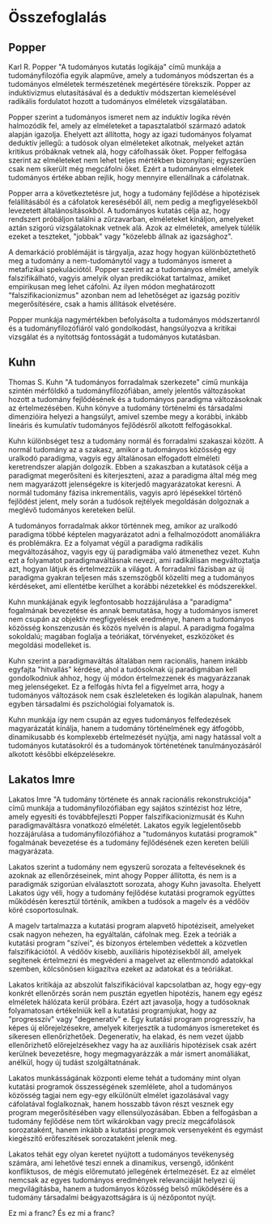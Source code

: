 # Összefoglalás

## Popper

Karl R. Popper "A tudományos kutatás logikája" című munkája a tudományfilozófia egyik alapműve, amely a tudományos módszertan és a tudományos elméletek természetének megértésére törekszik. Popper az induktivizmus elutasításával és a deduktív módszertan kiemelésével radikális fordulatot hozott a tudományos elméletek vizsgálatában.

Popper szerint a tudományos ismeret nem az induktív logika révén halmozódik fel, amely az elméleteket a tapasztalatból származó adatok alapján igazolja. Ehelyett azt állította, hogy az igazi tudományos folyamat deduktív jellegű: a tudósok olyan elméleteket alkotnak, melyeket aztán kritikus próbáknak vetnek alá, hogy cáfolhassák őket. Popper felfogása szerint az elméleteket nem lehet teljes mértékben bizonyítani; egyszerűen csak nem sikerült még megcáfolni őket. Ezért a tudományos elméletek tudományos értéke abban rejlik, hogy mennyire ellenállnak a cáfolatnak.

Popper arra a következtetésre jut, hogy a tudomány fejlődése a hipotézisek felállításából és a cáfolatok kereséséből áll, nem pedig a megfigyelésekből levezetett általánosításokból. A tudományos kutatás célja az, hogy rendszert próbáljon találni a zűrzavarban, elméleteket kínáljon, amelyeket aztán szigorú vizsgálatoknak vetnek alá. Azok az elméletek, amelyek túlélik ezeket a teszteket, "jobbak" vagy "közelebb állnak az igazsághoz".

A demarkáció problémáját is tárgyalja, azaz hogy hogyan különböztethető meg a tudomány a nem-tudománytól vagy a tudományos ismeret a metafizikai spekulációtól. Popper szerint az a tudományos elmélet, amelyik falszifikálható, vagyis amelyik olyan predikciókat tartalmaz, amiket empirikusan meg lehet cáfolni. Az ilyen módon meghatározott "falszifikacionizmus" azonban nem ad lehetőséget az igazság pozitív megerősítésére, csak a hamis állítások elvetésére.

Popper munkája nagymértékben befolyásolta a tudományos módszertanról és a tudományfilozófiáról való gondolkodást, hangsúlyozva a kritikai vizsgálat és a nyitottság fontosságát a tudományos kutatásban.

## Kuhn

Thomas S. Kuhn "A tudományos forradalmak szerkezete" című munkája szintén mérföldkő a tudományfilozófiában, amely jelentős változásokat hozott a tudomány fejlődésének és a tudományos paradigma változásoknak az értelmezésében. Kuhn könyve a tudomány történelmi és társadalmi dimenzióira helyezi a hangsúlyt, amivel szembe megy a korábbi, inkább lineáris és kumulatív tudományos fejlődésről alkotott felfogásokkal.

Kuhn különbséget tesz a tudomány normál és forradalmi szakaszai között. A normál tudomány az a szakasz, amikor a tudományos közösség egy uralkodó paradigma, vagyis egy általánosan elfogadott elméleti keretrendszer alapján dolgozik. Ebben a szakaszban a kutatások célja a paradigmat megerősíteni és kiterjeszteni, azaz a paradigma által még meg nem magyarázott jelenségekre is kiterjedő magyarázatokat keresni. A normál tudomány fázisa inkrementális, vagyis apró lépésekkel történő fejlődést jelent, mely során a tudósok rejtélyek megoldásán dolgoznak a meglévő tudományos kereteken belül.

A tudományos forradalmak akkor történnek meg, amikor az uralkodó paradigma többé képtelen magyarázatot adni a felhalmozódott anomáliákra és problémákra. Ez a folyamat végül a paradigma radikális megváltozásához, vagyis egy új paradigmába való átmenethez vezet. Kuhn ezt a folyamatot paradigmaváltásnak nevezi, ami radikálisan megváltoztatja azt, hogyan látjuk és értelmezzük a világot. A forradalmi fázisban az új paradigma gyakran teljesen más szemszögből közelíti meg a tudományos kérdéseket, ami ellentétbe kerülhet a korábbi nézetekkel és módszerekkel.

Kuhn munkájának egyik legfontosabb hozzájárulása a "paradigma" fogalmának bevezetése és annak bemutatása, hogy a tudományos ismeret nem csupán az objektív megfigyelések eredménye, hanem a tudományos közösség konszenzusán és közös nyelvén is alapul. A paradigma fogalma sokoldalú; magában foglalja a teóriákat, törvényeket, eszközöket és megoldási modelleket is.

Kuhn szerint a paradigmaváltás általában nem racionális, hanem inkább egyfajta "hitvallás" kérdése, ahol a tudósoknak új paradigmában kell gondolkodniuk ahhoz, hogy új módon értelmezzenek és magyarázzanak meg jelenségeket. Ez a felfogás hívta fel a figyelmet arra, hogy a tudományos változások nem csak észleleteken és logikán alapulnak, hanem egyben társadalmi és pszichológiai folyamatok is.

Kuhn munkája így nem csupán az egyes tudományos felfedezések magyarázatát kínálja, hanem a tudomány történelmének egy átfogóbb, dinamikusabb és komplexebb értelmezését nyújtja, ami nagy hatással volt a tudományos kutatásokról és a tudományok történetének tanulmányozásáról alkotott későbbi elképzelésekre.

## Lakatos Imre

Lakatos Imre "A tudomány története és annak racionális rekonstrukciója" című munkája a tudományfilozófiában egy sajátos szintézist hoz létre, amely egyesíti és továbbfejleszti Popper falszifikacionizmusát és Kuhn paradigmaváltásra vonatkozó elméletét. Lakatos egyik legjelentősebb hozzájárulása a tudományfilozófiához a "tudományos kutatási programok" fogalmának bevezetése és a tudomány fejlődésének ezen kereten belüli magyarázata.

Lakatos szerint a tudomány nem egyszerű sorozata a feltevéseknek és azoknak az ellenőrzéseinek, mint ahogy Popper állította, és nem is a paradigmák szigorúan elválasztott sorozata, ahogy Kuhn javasolta. Ehelyett Lakatos úgy véli, hogy a tudomány fejlődése kutatási programok együttes működésén keresztül történik, amikben a tudósok a magelv és a védőöv köré csoportosulnak.

A magelv tartalmazza a kutatási program alapvető hipotéziseit, amelyeket csak nagyon nehezen, ha egyáltalán, cáfolnak meg. Ezek a teóriák a kutatási program "szívei", és bizonyos értelemben védettek a közvetlen falszifikációtól. A védőöv kisebb, auxiliáris hipotézisekből áll, amelyek segítenek értelmezni és megvédeni a magelvet az ellentmondó adatokkal szemben, kölcsönösen kiigazítva ezeket az adatokat és a teóriákat.

Lakatos kritikája az abszolút falszifikációval kapcsolatban az, hogy egy-egy konkrét ellenőrzés során nem pusztán egyetlen hipotézis, hanem egy egész elméletek hálózata kerül próbára. Ezért azt javasolja, hogy a tudósoknak folyamatosan értékelniük kell a kutatási programjukat, hogy az "progresszív" vagy "degeneratív" e. Egy kutatási program progresszív, ha képes új előrejelzésekre, amelyek kiterjesztik a tudományos ismereteket és sikeresen ellenőrízhetőek. Degeneratív, ha elakad, és nem vezet újabb ellenőrizhető előrejelzésekhez vagy ha az auxiliáris hipotézisek csak azért kerülnek bevezetésre, hogy megmagyarázzák a már ismert anomáliákat, anélkül, hogy új tudást szolgáltatnának.

Lakatos munkásságának központi eleme tehát a tudomány mint olyan kutatási programok összességének szemlélete, ahol a tudományos közösség tagjai nem egy-egy elkülönült elmélet igazolásával vagy cáfolatával foglalkoznak, hanem hosszabb távon részt vesznek egy program megerősítésében vagy ellensúlyozásában. Ebben a felfogásban a tudomány fejlődése nem tört wikárokban vagy precíz megcáfolások sorozataként, hanem inkább a kutatási programok versenyeként és egymást kiegészítő erőfeszítések sorozataként jelenik meg.

Lakatos tehát egy olyan keretet nyújtott a tudományos tevékenység számára, ami lehetővé teszi ennek a dinamikus, versengő, időnként konfliktusos, de mégis előremutató jellegének értelmezését. Ez az elmélet nemcsak az egyes tudományos eredmények relevanciáját helyezi új megvilágításba, hanem a tudományos közösség belső működésére és a tudomány társadalmi beágyazottságára is új nézőpontot nyújt.

Ez mi a franc?
És ez mi a franc?